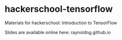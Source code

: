 # hackerschool-tensorflow

Materials for hackerschool: Introduction to TensorFlow

Slides are available online here: raynoldng.github.io
